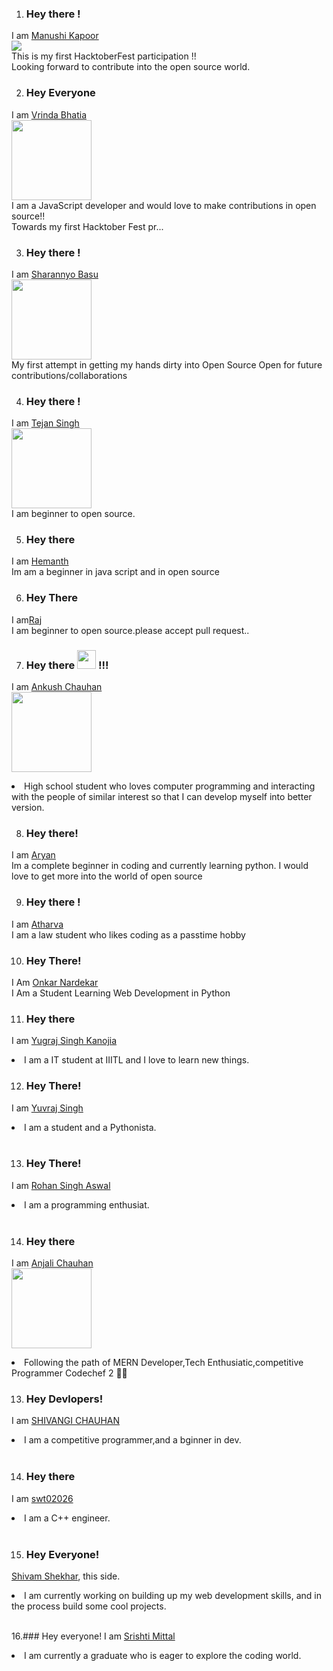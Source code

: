 1. ### Hey there !  
I am [Manushi Kapoor](https://manushikapoor.github.io/)  
<img src="https://img.icons8.com/bubbles/100/000000/girl-with-target.png"/>  
This is my first HacktoberFest participation !!  
Looking forward to contribute into the open source world.


2. ### Hey Everyone 

I am [Vrinda Bhatia](https://vrindabhatia999.github.io/)  
<img src="https://www.flaticon.com/svg/static/icons/svg/1508/1508880.svg" width="128" height="128" /><br>
I am a JavaScript developer and would love to make contributions in open source!!<br>
Towards my first Hacktober Fest pr...


3. ### Hey there !  
I am [Sharannyo Basu](https://github.com/sharannyobasu)  
<img src="https://avatars1.githubusercontent.com/u/55141861?s=460&u=81bcea5eb13995af1833ff684a78796ab798920c&v=4" width="128" height="128" />  
My first attempt in getting my hands dirty into Open Source
Open for future contributions/collaborations

4. ### Hey there !  
I am [Tejan Singh](https://github.com/tejan-singh)  
<img src="https://avatars2.githubusercontent.com/u/50990883?s=460&u=17dc74fae6985b2e189377cd4645ac685f932270&v=4" width="128" height="128"/>  
I am beginner to open source.

5. ### Hey there
I am [Hemanth ](https://github.com/mackdroid)<br>
Im am a beginner in java script and in open source 


6. ### Hey There
I am[Raj](https://github.com/rajsa074)<br>
I am beginner to open source.please accept pull request..


7. ### Hey there <img src="https://media.giphy.com/media/hvRJCLFzcasrR4ia7z/giphy.gif" width="30px"> <strong>!!!</strong>
I am [Ankush Chauhan](https://ankush-chauhan.web.app/)  
<img src="https://avatars1.githubusercontent.com/u/67872399?s=460&u=d803942e152d1f5efe7ed324cbe83cfc58c9b8f3&v=4" width="128" height="128"/>  
<li> High school student who loves computer programming and interacting with the people of similar interest so that I can develop myself into better version.</li>


8. ### Hey there!
I am [Aryan ](https://github.com/ryanGP-0)<br>
Im a complete beginner in coding and currently learning python. I would love to get more into the world of open source

9. ### Hey there !
I am [Atharva ](https://github.com/chimphanje)<br>
I am a law student who likes coding as a passtime hobby

10. ### Hey There!
I Am [Onkar Nardekar](https://github.com/OmiGitProjects)
<br>
I Am a Student Learning Web Development in Python

11. ### Hey there
I am [Yugraj Singh Kanojia](https://github.com/Yugraj124)  
<li> I am a IT student at IIITL and I love to learn new things.</li>


12. ### Hey There!
I am [Yuvraj Singh](https://github.com/Yuvraj-dada)  
<li> I am a student and a Pythonista.</li>
<br>

13. ### Hey There!
I am [Rohan Singh Aswal](https://github.com/CyberRECKON)
<li>I am a programming enthusiat.</li>
<br>


 14. ### Hey there
I am [Anjali Chauhan](https://github.com/anjali1102)  
<img src="https://avatars3.githubusercontent.com/u/56559378?s=460&u=fd4915f681fe96d4a42d4498db67f9666152b449&v=4" width="128" height="128" />  
<li>Following the path of MERN Developer,Tech Enthusiatic,competitive Programmer Codechef 2 🌟🌟 </li>

13. ### Hey Devlopers!
I am [SHIVANGI CHAUHAN](https://github.com/Co123Dev)
<li>I am a competitive programmer,and a bginner in dev.</li>
<br>

14. ### Hey there
I am [swt02026](https://github.com/swt02026)
<li>I am a C++ engineer.</li>
<br>

15. ### Hey Everyone!
[Shivam Shekhar](https://github.com/ShivamShekhar1997), this side.
<li>  I am currently working on building up my web development skills, and in the process build some cool projects.</li>
<br>

16.### Hey everyone!
I am [Srishti Mittal](https://github.com/Chia2712)
<li> I am currently a graduate who is eager to explore the coding world.</li>
<br>
